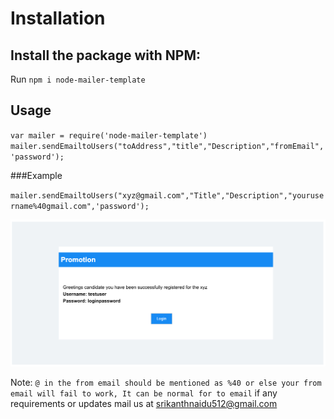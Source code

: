 # Installation

## Install the package with NPM:

Run `npm i node-mailer-template`


## Usage

 `var mailer = require('node-mailer-template')`
 `mailer.sendEmailtoUsers("toAddress","title","Description","fromEmail",'password');`

###Example

 `mailer.sendEmailtoUsers("xyz@gmail.com","Title","Description","yourusername%40gmail.com",'password');`

 ![Screenshot](template.png)


 Note: `@ in the from email should be mentioned as %40 or else your from email will fail to work, It can be normal for to email`
 if any requirements or updates mail us at srikanthnaidu512@gmail.com
